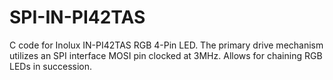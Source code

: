 # SPI-IN-PI42TAS
C code for Inolux IN-PI42TAS RGB 4-Pin LED. The primary drive mechanism utilizes an SPI interface MOSI pin clocked at 3MHz. Allows for chaining RGB LEDs in succession.
